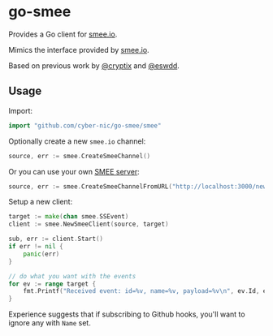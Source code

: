 # go-smee

Provides a Go client for [smee.io](https://smee.io).

Mimics the interface provided by [smee.io](https://github.com/probot/smee).

Based on previous work by [@cryptix](https://github.com/cryptix/goSSEClient) and
[@eswdd](https://github.com/eswdd/go-smee).

## Usage

Import:

```go
import "github.com/cyber-nic/go-smee/smee"
```

Optionally create a new `smee.io` channel:

```go
source, err := smee.CreateSmeeChannel()
```

Or you can use your own [SMEE
server](https://github.com/probot/smee.io#deploying-your-own-smeeio):

```go
source, err := smee.CreateSmeeChannelFromURL("http://localhost:3000/new")
```

Setup a new client:

```go
target := make(chan smee.SSEvent)
client := smee.NewSmeeClient(source, target)

sub, err := client.Start()
if err != nil {
    panic(err)
}

// do what you want with the events
for ev := range target {
    fmt.Printf("Received event: id=%v, name=%v, payload=%v\n", ev.Id, ev.Name, string(ev.Data))
}
```

Experience suggests that if subscribing to Github hooks, you'll want to ignore
any with `Name` set.
